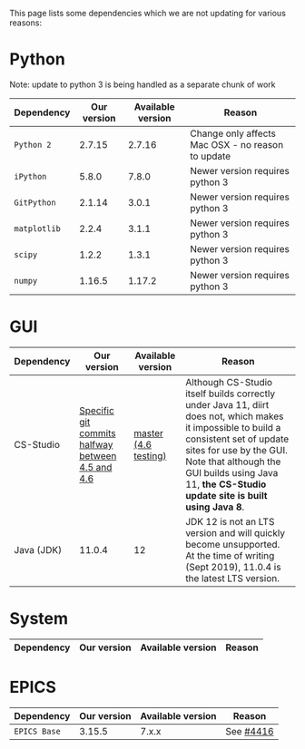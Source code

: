 This page lists some dependencies which we are not updating for various reasons:

# Python

Note: update to python 3 is being handled as a separate chunk of work

| Dependency | Our version | Available version | Reason |
| --- | --- | --- | --- |
| `Python 2` | 2.7.15 | 2.7.16 | Change only affects Mac OSX - no reason to update |
| `iPython` | 5.8.0 | 7.8.0 | Newer version requires python 3 |
| `GitPython` | 2.1.14 | 3.0.1 | Newer version requires python 3 |
| `matplotlib` | 2.2.4 | 3.1.1 | Newer version requires python 3 |
| `scipy` | 1.2.2 | 1.3.1 | Newer version requires python 3 |
| `numpy` | 1.16.5 | 1.17.2 | Newer version requires python 3 |

# GUI

| Dependency | Our version | Available version | Reason |
| --- | --- | --- | --- |
| CS-Studio | [Specific git commits halfway between 4.5 and 4.6](https://github.com/ISISComputingGroup/isis_css_top) | [master (4.6 testing)](https://github.com/ControlSystemStudio/cs-studio/) | Although CS-Studio itself builds correctly under Java 11, diirt does not, which makes it impossible to build a consistent set of update sites for use by the GUI. Note that although the GUI builds using Java 11, **the CS-Studio update site is built using Java 8**. |
| Java (JDK) | 11.0.4 | 12 | JDK 12 is not an LTS version and will quickly become unsupported. At the time of writing (Sept 2019), 11.0.4 is the latest LTS version. |

# System

| Dependency | Our version | Available version | Reason |
| --- | --- | --- | --- |

# EPICS

| Dependency | Our version | Available version | Reason |
| --- | --- | --- | --- |
| `EPICS Base` | 3.15.5 | 7.x.x | See [#4416](https://github.com/ISISComputingGroup/IBEX/issues/4416) |
